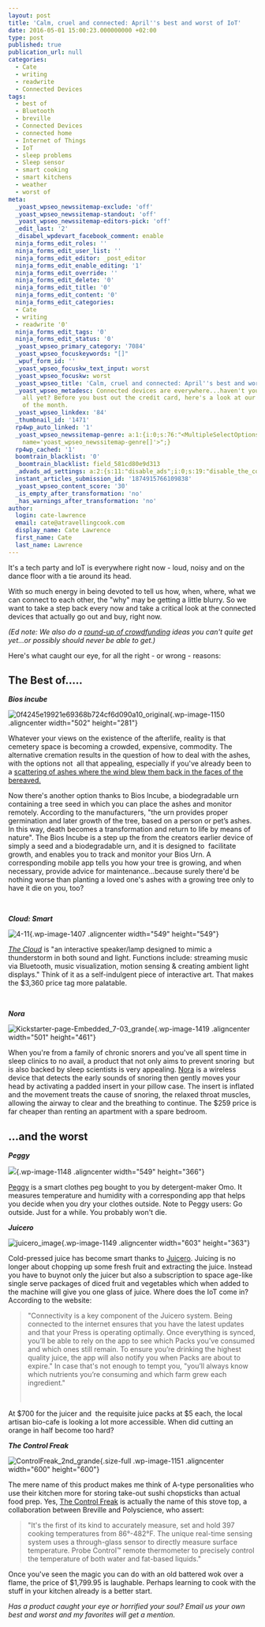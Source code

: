 ```yaml
---
layout: post
title: 'Calm, cruel and connected: April''s best and worst of IoT'
date: 2016-05-01 15:00:23.000000000 +02:00
type: post
published: true
publication_url: null
categories:
  - Cate
  - writing
  - readwrite
  - Connected Devices
tags:
  - best of
  - Bluetooth
  - breville
  - Connected Devices
  - connected home
  - Internet of Things
  - IoT
  - sleep problems
  - Sleep sensor
  - smart cooking
  - smart kitchens
  - weather
  - worst of
meta:
  _yoast_wpseo_newssitemap-exclude: 'off'
  _yoast_wpseo_newssitemap-standout: 'off'
  _yoast_wpseo_newssitemap-editors-pick: 'off'
  _edit_last: '2'
  _disabel_wpdevart_facebook_comment: enable
  ninja_forms_edit_roles: ''
  ninja_forms_edit_user_list: ''
  ninja_forms_edit_editor: _post_editor
  ninja_forms_edit_enable_editing: '1'
  ninja_forms_edit_override: ''
  ninja_forms_edit_delete: '0'
  ninja_forms_edit_title: '0'
  ninja_forms_edit_content: '0'
  ninja_forms_edit_categories:
  - Cate
  - writing
  - readwrite '0'
  ninja_forms_edit_tags: '0'
  ninja_forms_edit_status: '0'
  _yoast_wpseo_primary_category: '7084'
  _yoast_wpseo_focuskeywords: "[]"
  _wpuf_form_id: ''
  _yoast_wpseo_focuskw_text_input: worst
  _yoast_wpseo_focuskw: worst
  _yoast_wpseo_title: 'Calm, cruel and connected: April''s best and worst of IoT'
  _yoast_wpseo_metadesc: Connected devices are everywhere...haven't you bought them
    all yet? Before you bust out the credit card, here's a look at our best and worst
    of the month.
  _yoast_wpseo_linkdex: '84'
  _thumbnail_id: '1471'
  rp4wp_auto_linked: '1'
  _yoast_wpseo_newssitemap-genre: a:1:{i:0;s:76:"<MultipleSelectOptions {} for select
    name='yoast_wpseo_newssitemap-genre[]'>";}
  rp4wp_cached: '1'
  boomtrain_blacklist: '0'
  _boomtrain_blacklist: field_581cd80e9d313
  _advads_ad_settings: a:2:{s:11:"disable_ads";i:0;s:19:"disable_the_content";i:0;}
  instant_articles_submission_id: '1874915766109838'
  _yoast_wpseo_content_score: '30'
  _is_empty_after_transformation: 'no'
  _has_warnings_after_transformation: 'no'
author:
  login: cate-lawrence
  email: cate@atravellingcook.com
  display_name: Cate Lawrence
  first_name: Cate
  last_name: Lawrence
---
```

It's a tech party and IoT is everywhere right now - loud, noisy and on
the dance floor with a tie around its head.

With so much energy in being devoted to tell us how, when, where, what
we can connect to each other, the "why" may be getting a little blurry.
So we want to take a step back every now and take a critical look at the
connected devices that actually go out and buy, right now.

*(Ed note: We also do a [round-up of
crowdfunding](https://readwrite.com/2016/04/24/crowdfunding-iot-projects-watch-week-dl1/)
ideas you can't quite get yet...or possibly should never be able to
get.)*

Here's what caught our eye, for all the right - or wrong - reasons:

The Best of.....
----------------

***Bios incube***

![0f4245e19921e69368b724cf6d090a10\_original](rw-import/0f4245e19921e69368b724cf6d090a10_original.jpg){.wp-image-1150
.aligncenter width="502" height="281"}

Whatever your views on the existence of the afterlife, reality is that
cemetery space is becoming a crowded, expensive, commodity. The
alternative cremation results in the question of how to deal with the
ashes, with the options not  all that appealing, especially if you've
already been to a [scattering of ashes where the wind blew them back in
the faces of the bereaved.](https://www.youtube.com/watch?v=_4ezPvzKe5M)

Now there's another option thanks to Bios Incube, a biodegradable urn
containing a tree seed in which you can place the ashes and monitor
remotely. According to the manufacturers, "the urn provides proper
germination and later growth of the tree, based on a person or pet’s
ashes. In this way, death becomes a transformation and return to life by
means of nature". The Bios Incube is a step up the from the creators
earlier device of simply a seed and a biodegradable urn, and it is
designed to  facilitate growth, and enables you to track and monitor
your Bios Urn. A corresponding mobile app tells you how your tree is
growing, and when necessary, provide advice for maintenance...because
surely there'd be nothing worse than planting a loved one's ashes with a
growing tree only to have it die on you, too?

 

***Cloud: Smart***

![4-11](rw-import/4-11.jpg){.wp-image-1407
.aligncenter width="549" height="549"}

*[The Cloud](http://www.richardclarkson.com/shop/cloud)* is "an
interactive speaker/lamp designed to mimic a thunderstorm in both sound
and light. Functions include: streaming music via Bluetooth, music
visualization, motion sensing & creating ambient light displays." Think
of it as a self-indulgent piece of interactive art. That makes the
\$3,360 price tag more palatable.

 

***Nora***

![Kickstarter-page-Embedded\_7-03\_grande](rw-import/Kickstarter-page-Embedded_7-03_grande.jpg){.wp-image-1419
.aligncenter width="501" height="461"}

When you're from a family of chronic snorers and you've all spent time
in sleep clinics to no avail, a product that not only aims to prevent
snoring  but is also backed by sleep scientists is very appealing.
[Nora](http://www.smartnora.com/) is a wireless device that detects the
early sounds of snoring then gently moves your head by activating a
padded insert in your pillow case. The insert is inflated and the
movement treats the cause of snoring, the relaxed throat muscles,
allowing the airway to clear and the breathing to continue. The \$259
price is far cheaper than renting an apartment with a spare bedroom.

...and the worst
----------------

***Peggy***

![](rw-import/peggy-1024x682.jpg){.wp-image-1148
.aligncenter width="549" height="366"}

[Peggy](https://www.omo.com.au/peggy/) is a smart clothes peg bought to
you by detergent-maker Omo. It measures temperature and humidity with a
corresponding app that helps you decide when you dry your clothes
outside. Note to Peggy users: Go outside. Just for a while. You probably
won't die.

***Juicero***

![juicero\_image](rw-import/juicero_image.png){.wp-image-1149
.aligncenter width="603" height="363"}

Cold-pressed juice has become smart thanks to
[Juicero](https://www.juicero.com/). Juicing is no longer about chopping
up some fresh fruit and extracting the juice. Instead you have to buynot
only the juicer but also a subscription to space age-like single serve
packages of diced fruit and vegetables which when added to the machine
will give you one glass of juice. Where does the IoT come in? According
to the website:

> "Connectivity is a key component of the Juicero system. Being
> connected to the internet ensures that you have the latest updates and
> that your Press is operating optimally. Once everything is synced,
> you’ll be able to rely on the app to see which Packs you’ve consumed
> and which ones still remain. To ensure you’re drinking the highest
> quality juice, the app will also notify you when Packs are about to
> expire." In case that's not enough to tempt you, "you’ll always know
> which nutrients you’re consuming and which farm grew each ingredient."
>
>  

At \$700 for the juicer and  the requisite juice packs at \$5 each, the
local artisan bio-cafe is looking a lot more accessible. When did
cutting an orange in half become too hard?

***The Control Freak***

![ControlFreak\_2nd\_grande](rw-import/ControlFreak_2nd_grande.jpg){.size-full
.wp-image-1151 .aligncenter width="600" height="600"}

The mere name of this product makes me think of A-type personalities who
use their kitchen more for storing take-out sushi chopsticks than actual
food prep. Yes, [The Control
Freak](http://polyscienceculinary.com/products/the-control-freak) is
actually the name of this stove top, a collaboration between Breville
and Polyscience, who assert:

> "It's the first of its kind to accurately measure, set and hold 397
> cooking temperatures from 86°-482°F. The unique real-time sensing
> system uses a through-glass sensor to directly measure surface
> temperature. Probe Control™ remote thermometer to precisely control
> the temperature of both water and fat-based liquids."

Once you've seen the magic you can do with an old battered wok over a
flame, the price of \$1,799.95 is laughable. Perhaps learning to cook
with the stuff in your kitchen already is a better start.

*Has a product caught your eye or horrified your soul? Email us your own
best and worst and my favorites will get a mention.*

